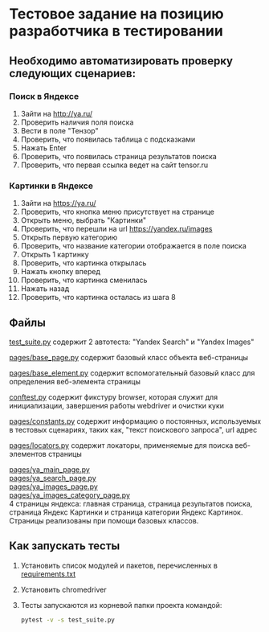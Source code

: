 # Тестовое задание на позицию разработчика в тестировании 

## Необходимо автоматизировать проверку следующих сценариев:

### Поиск в Яндексе
1) Зайти на http://ya.ru/
2) Проверить наличия поля поиска 
3) Вести в поле "Тензор"
4) Проверить, что появилась таблица с подсказками
5) Нажать Enter 
6) Проверить, что появилась страница результатов поиска 
7) Проверить, что первая ссылка ведет на сайт tensor.ru

### Картинки в Яндексе
1) Зайти на https://ya.ru/
2) Проверить, что кнопка меню присутствует на странице
3) Открыть меню, выбрать "Картинки"
4) Проверить, что перешли на url https://yandex.ru/images
5) Открыть первую категорию
6) Проверить, что название категории отображается в поле поиска
7) Открыть 1 картинку
8) Проверить, что картинка открылась
9) Нажать кнопку вперед
10) Проверить, что картинка сменилась
11) Нажать назад
12) Проверить, что картинка осталась из шага 8


## Файлы

[test_suite.py](test_suite.py)  содержит 2 автотеста: "Yandex Search" и "Yandex Images"

[pages/base_page.py](base_page.py) содержит базовый класс объекта веб-страницы

[pages/base_element.py](base_element.py) содержит вспомогательный базовый класс для определения веб-элемента страницы

[conftest.py](conftest.py) содержит фикстуру browser, которая служит для инициализации, завершения работы webdriver и очистки куки 

[pages/constants.py](constants.py) содержит информацию о постоянных, используемых в тестовых сценариях, таких как, "текст поискового запроса", url адрес

[pages/locators.py](locators.py) содержит локаторы, применяемые для поиска веб-элементов страницы


[pages/ya_main_page.py](ya_main_page.py)<br>
[pages/ya_search_page.py](ya_search_page.py)<br>
[pages/ya_images_page.py](ya_images_page.py)<br>
[pages/ya_images_category_page.py](ya_images_category_page.py) <br>
4 страницы яндекса: главная страница, страница результатов поиска, страница Яндекс Картинки и страница категории Яндекс Картинок.
Страницы реализованы при помощи базовых классов.





## Как запускать тесты
1) Установить список модулей и пакетов, перечисленных в [requirements.txt](requirements.txt)
2) Установить chromedriver
3) Тесты запускаются из корневой папки проекта командой: 

    ```bash
    pytest -v -s test_suite.py
    ```

